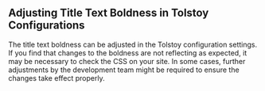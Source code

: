 ## Adjusting Title Text Boldness in Tolstoy Configurations

The title text boldness can be adjusted in the Tolstoy configuration settings. If you find that changes to the boldness are not reflecting as expected, it may be necessary to check the CSS on your site. In some cases, further adjustments by the development team might be required to ensure the changes take effect properly.
